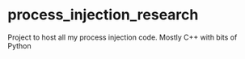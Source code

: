 # process_injection_research
Project to host all my process injection code. Mostly C++ with bits of Python
